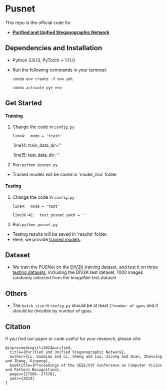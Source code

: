 # Pusnet

This repo is the official code for

* [**Purified and Unified Steganographic Network**](https://openaccess.thecvf.com/content/CVPR2024/html/Li_Purified_and_Unified_Steganographic_Network_CVPR_2024_paper.html)
    
## Dependencies and Installation
- Python 3.8.13, PyTorch = 1.11.0
- Run the following commands in your terminal:

  `conda env create -f env.yml`

  `conda activate pyt_env`

## Get Started
#### Training
1. Change the code in `config.py`

    `line4:  mode = 'train' `

    `line14:  train_data_dir=''
   
    `line15:  test_data_dir=''
   
2. Run `python pusnet.py`

- Trained models will be saved in 'model_zoo' folder.

#### Testing
1. Change the code in `config.py`

    `line4:  mode = 'test' `
  
    `line36-41:  test_pusnet_path = '' `

2. Run `python pusnet.py`
  
- Testing results will be saved in 'results' folder.
- Here, we provide [trained models](https://drive.google.com/drive/folders/1lM9ED7uzWYeznXSWKg4mgf7Xc7wjjm8Q?usp=sharing).

## Dataset
- We train the PUSNet on the [DIV2K](https://opendatalab.com/DIV2K) training dataset, and test it on three [testing datasets](https://drive.google.com/file/d/1NYVWZXe0AjxdI5vuI2gF6_2hwoS1c4y7/view?usp=sharing), including the DIV2K test dataset, 1000 images randomly selected from the ImageNet test dataset
 
## Others
- The `batch_size` in `config.py` should be at least `2*number of gpus` and it should be divisible by number of gpus.


## Citation
If you find our paper or code useful for your research, please cite:
```
@inproceedings{li2024purified,
  title={Purified and Unified Steganographic Network},
  author={Li, Guobiao and Li, Sheng and Luo, Zicong and Qian, Zhenxing and Zhang, Xinpeng},
  booktitle={Proceedings of the IEEE/CVF Conference on Computer Vision and Pattern Recognition},
  pages={27569--27578},
  year={2024}
}
```

